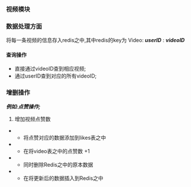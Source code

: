 ### 视频模块

### 数据处理方面

将每一条视频的信息存入redis之中,其中redis的key为 Video: ***userID*** : ***videoID***

#### 查询操作

* 直接通过videoID查到相应视频;
* 通过userID查到对应的所有videoID;

### 增删操作

***例如:点赞操作;***

1. 增加视频点赞数

*
    * 将点赞对应的数据添加到likes表之中
*
    * 在将video表之中的点赞数 +1
*
    * 同时删除Redis之中的原本数据
*
    * 在将更新后的数据插入到Redis之中